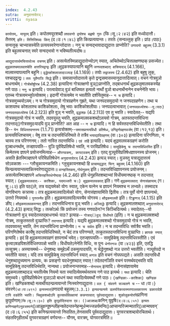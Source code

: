 ```yaml
---
index:  4.2.43
sutra:  अनुदात्तादेरञ्।
vritti:  nyasa
---
```


`कापोतम्, मायूरम्` इति। कपोतमयूरशब्दौ `लघावन्ते द्वयोश्च बह्वषो गुरुः` (फि।सू।२।४२) इति मध्योदात्तौ`। `तैत्तरम्` इति। तित्तिरिशब्दः कित्` (द।उ।१।४८) इति कित्प्रत्ययान्तः। तरतेः {सन्वल्लुक् इति। प्रांउ।पाठः} सन्वत्तुक् चाभ्यासस्येति प्रत्ययस्वरेणान्तोदात्तः। ननु च सन्वद्भावादाद्युदात्तः प्राप्नोति? `उणादयो बहुलम्` (3.3.1) इति बहुलवचनात् स्वरे सन्वद्भावो न भविष्यतीत्यदोषः॥

`आद्युदात्तार्थमचित्तार्थञ्च वचनम्` इति। असत्येतस्मिन्नाद्युदात्तेभ्योऽण् स्यात्, अचितेब्योऽचित्तलक्षणष्ठक् प्रसज्येत। `क्षुद्रकाश्चमालवाश्चेति क्षत्तरियद्वन्द्वः` इति।क्षुद्रकस्यापत्यानि बहूनि `जनपदशब्दात् क्षत्त्रियादञ्` (4.1.166), मालवस्यापत्यानि बहूनि। `वृद्धेत्कोशलाजादाञ्ञ्यङ्` (4.1.169)। तयोः `तद्राजस्य` (2.4.62) इति बहुषु लुक्, पश्चाद्द्वन्द्वः। `ततः पूर्वेणाञि सिद्धे` इति। समासान्तोदात्तत्वे कृते द्वन्द्वसमासस्यानुदात्तादित्वात्। वचनं गोत्रवुञो बाधनार्थम्। `गोत्रोक्षोष्ट्रोरभ्र` (4.2.38) इत्यादिना गोत्रलक्षणो वुञ्()प्राप्नोति, तद्बाधनार्थं क्षुद्रकलृमालवकस्येह गणे पाठः।
`ननु च` इत्यादि। परत्वादेवाञ् वुञं बाधिष्यत इत्यतो नार्थो वुञो बाधनार्थेनानेन वचनेनेति भावः। एतच्च गोत्रत्वमभ्युपेत्योक्तम्। इदानीं गोत्रत्वमेव न भवतीति दर्शयितुमाह-- `न च` इत्यादि। गोत्रसमुच्चयोऽयम्। न च गोत्रसमुदायो गोत्रग्रहणेन गृह्रते, यथा जनपदसमुदायो न जनपदग्रहणेन। तथा च काशयश्च कोशलाश्च काशिकोशलाः, तेषु भवाः काशिकोशलीयाः। जनपदत्वाभावात् `{जनपदवध्योश्च--मु।पाठः} जनपदतदवध्योश्च` (4.2.123) इति वुञ् न भवति, `वृद्धाश्छः` (4.2.113) एव तु भवति। स्यादेतत्-- यद्यपि गोत्रसमुदायो गोत्रं न भवति, तदवयुस्तु भवति, क्षुद्रकमालवकशब्दोऽवयवो गोत्रम्, अतस्तदन्तविधिना तदन्ताद्()गोत्रसमुदःयादपि वुञ् प्राप्नोति? अत आह -- `न च` इत्यादि। न हि सर्वस्तदन्तविधिर्भवतीति। तथा हि-- `येन विधिस्तदन्तस्य` (1.1.71) इत्यत्रोक्तम्--`समासप्रत्ययविधौ प्रतिषेधः`, `उगिद्वर्णग्रहणवर्जम्` (वा।१२,१३) इति। प्रत्ययविधिश्चायम्। येषु तत्र च तदन्तविधिरिष्यते ते तत्रैव `भयाद्यादिग्रहणम्` (वा।३०३) इत्यादिना परिगणिताः, न चास्य तत्र परिगणनम्। ततो नास्ति तदन्तविधिः। `एवं तर्हि` इत्यादि। यदयं क्षुद्रमालवकग्रहणं करोति वुञ्बाधनर्थाम्, तज्ज्ञापयति-- वुञि पूर्वविप्रतिषेधो भवति, न परविप्रतिषेधः। `सामूहिकेषु च तदन्तविधिरस्ति` इति। किमेतस्य ज्ञापने प्रयोजनमित्याह-- `औपगवकम्, कापटवकम्` इति। एतद् वुञ्पूर्वविप्रतिषेधज्ञापनस्य प्रोजनम्। असति ह्रेतस्मिञ्ज्ञापने परिविप्रतिषेधेन `अनुदात्तादेरञ्` (4.2.43) इत्यञ् स्यात्। वुञस्तु यत्राद्युदात्तत्वं सोऽवकाशः --- ग्लौचुकायनकमिति। ग्लुचुकायनशब्दो हि `प्राचामवृद्धात् फिन् बहुलम्` (4.1.160) इति फिन्प्रत्ययान्तत्वान्नित्स्वरेणाद्युदात्तः॥ `वानहस्तिकम्,गोथेनुकम्` इति। तदन्तविधिज्ञापनस्य प्रयोजनम्। असत्येतस्मिञ्ज्ञापने `अचित्तहस्तिधेनोष्ठक्` (4.2.46) इति धेनुहस्तिशब्दाभ्यां विधीयमानष्ठक् न तदन्तात् स्यात्।
`{क्षुद्रकमालवात्-- काशिका, पदमञ्जरी च।} क्षुद्रकमालवकात्` इति। गणे `क्षुद्रकमालवात् सेनासंज्ञायाम्` (ग।सू।८२) इति पठ()ते, तत्र यद्ययमेको योगः स्यात्, एकेन यत्नेन च ज्ञापनं नियमश्च न लभ्यते। तस्मादत्र योगविभागः कत्र्तव्यः। तत्र क्षुद्रकमालवादित्येको योगः, सेनासंज्ञायामिति द्वितीयः। तत्र पूर्वो योगो ज्ञापनार्थः, उत्तरो नियमार्थः। `पुनरस्यैव` इति। क्षुद्रकमालवादित्यस्यैव योगस्य। `क्षौद्रकमालवी` इति। `टिड्ढाणञ्` (4.1.15) इति ङीप्। `क्षौद्रकमालवकमन्यत्` इति। तदन्तविधिनात्र वुञ् भवति।
`अञ्सिद्धेः` इत्यादि। क्षुद्रकमालशब्दात् `अनुदात्तादेरञ्` (4.2.43) इत्यञ् सिद्धः। तत्कोऽर्थः किं प्रयोजनं तस्य गणपाठेन?न किञ्चिदित्यर्थः। स्यादेतत्--यो गोत्रलक्षणो वुञ् स्यादेतस्तद्बाधनार्थः पाठः? इत्याह-- `गोत्राद्()वुञ् विधीयते` (इति)। न च क्षुद्रकमालवशब्दो गोत्रम्, तत्कुतस्ततो वुञ्प्राप्तिः? `तदन्तात्` इत्यादि। यद्यपि क्षुद्रकमालवशब्दो गोत्रसमुदायो गोत्रं न भवति, तदवयवस्तु भवति, तेन तदन्तविधिना प्राप्नोत्येव। `न च सर्वतः` इति। न च तदन्तविधिः सर्वत्रैव भवति। परिगणितेष्वेव कार्येषु तदन्तविधिरिष्यते, न चेदं तत्र परिगण्यते, तत्कुतस्तदन्तविधिना वुञ्प्राप्तिः। `ज्ञापकं स्यात्` इत्यादि। इदं हि क्षुद्रकमालवग्रहणं ज्ञापनार्थं भवेत्। एतज्ज्ञापयति-- सामूहिकेषु तदन्तविधिरस्तीति। एवं कृत्वाऽषडपिशलेर्विधिरुपपन्नो भवति। विधीयतेऽनेनेति विधिः, स पुनः `धेनोरनञः` (वा।४२३) इति, एतद्धि तत्सूत्रम्। अस्यायमर्थः-- धेनुशब्दः समूहेऽर्थे ठकमुत्पादयति, न चेद्धेनुशब्दो नञ उत्तरो भवतीति। नञ्पूर्वपदो न भवतीति यावत्। यदि तत्र सामूहिकेषु तदन्तविधिर्न स्यात् `अनञः` इति वचनं नोपपपद्यते। असति तदन्तविधौ धेनुशब्दादुच्यमानः प्रत्ययः, कः प्रसङ्गो यदधेनुशब्दात् स्यात् ! तदेतदनञिति वचनं परमर्थवद्भवति यदि सामूहिकेषु तदन्तविधिर्भवति, नान्यथा। प्रयोजनान्तरमाह--`सेनायाम्` इत्यादि। सेनासंज्ञायामेव क्षुद्रकमालशब्दादञ् भवतीत्येष नियमो यता स्यादित्येवमर्थस्तस्य गणे पाठ इत्यर्थः। `यथा` इत्यादि। चेति समुच्चये। पूर्वविप्रतिषेधेन वुञाऽञो बाधनं यथा स्यादित्येवमर्थो गणे पाठः।
`{खण्डिका--काशिका} खण्डिक` इति। खण्डिकशब्दो मत्वर्थीयठन्प्रत्ययान्तो नित्स्वरेणाद्युदात्तः। `वल { संवरणे सञ्चलने च` -- धा।पा।} संवरणे` (धा।पा।४९१) इत्यस्मात् `उणादयो बहुलम्` (3.3.1) इत्यवन्प्रत्यये डलयोरेकत्वस्मरणाल्लकारस्य डकारादेशे टापि वडवेति भवति। भिक्षुकशब्दोऽपि कुत्सार्थविवक्षायां कन्नन्तत्वात् पूर्वपदाद्युदात्तः। शुकोलूकयोरपि `प्राणिना कुपूर्वाणाम्` (फि।सू।१।३०) इति कुपूर्वादिरुदात्त एव। ()आञ्शब्दः `कनिन् युवृषि` (द।उ।६।५१) इत्यतः कनिन्ग्रहणेऽनुवत्र्तमाने `()आन्नुक्षन्पूषन्प्लीहन्क्लेदन्तस्नेहन्मूर्धन्मज्जन्नर्यमन्वि()आप्सन्परिज्मन्मातरि()आन्मघवन्` (द।उ।६।५५) इति कनिन्प्रत्ययान्तो निपातितः,तेनसावपि पूर्ववदाद्युदात्तः। युगवरत्राशब्दयोरचितार्थः। संहतविगृहीतार्थं युगवरत्राग्रहणं वर्णयन्त-- यौगम्, वारत्रम्, योगवरत्रमिति॥
